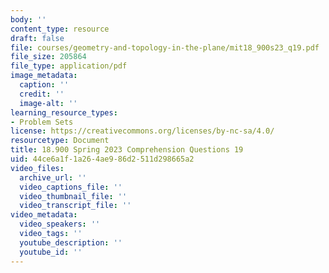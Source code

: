 ```yaml
---
body: ''
content_type: resource
draft: false
file: courses/geometry-and-topology-in-the-plane/mit18_900s23_q19.pdf
file_size: 205864
file_type: application/pdf
image_metadata:
  caption: ''
  credit: ''
  image-alt: ''
learning_resource_types:
- Problem Sets
license: https://creativecommons.org/licenses/by-nc-sa/4.0/
resourcetype: Document
title: 18.900 Spring 2023 Comprehension Questions 19
uid: 44ce6a1f-1a26-4ae9-86d2-511d298665a2
video_files:
  archive_url: ''
  video_captions_file: ''
  video_thumbnail_file: ''
  video_transcript_file: ''
video_metadata:
  video_speakers: ''
  video_tags: ''
  youtube_description: ''
  youtube_id: ''
---
```

